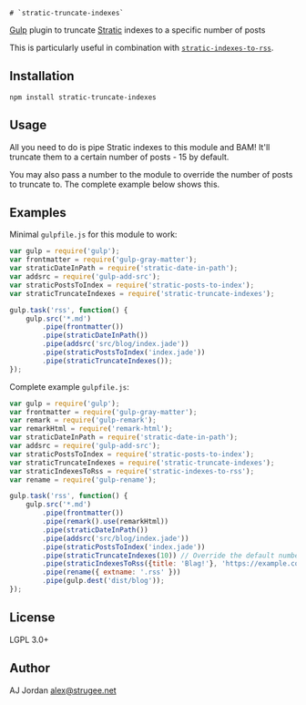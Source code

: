 	# `stratic-truncate-indexes`

[Gulp][1] plugin to truncate [Stratic][2] indexes to a specific number of posts

This is particularly useful in combination with [`stratic-indexes-to-rss`][].

## Installation

    npm install stratic-truncate-indexes

## Usage

All you need to do is pipe Stratic indexes to this module and BAM! It'll truncate them to a certain number of posts - 15 by default.

You may also pass a number to the module to override the number of posts to truncate to. The complete example below shows this.

## Examples

Minimal `gulpfile.js` for this module to work:

```js
var gulp = require('gulp');
var frontmatter = require('gulp-gray-matter');
var straticDateInPath = require('stratic-date-in-path');
var addsrc = require('gulp-add-src');
var straticPostsToIndex = require('stratic-posts-to-index');
var straticTruncateIndexes = require('stratic-truncate-indexes');

gulp.task('rss', function() {
    gulp.src('*.md')
        .pipe(frontmatter())
        .pipe(straticDateInPath())
        .pipe(addsrc('src/blog/index.jade'))
        .pipe(straticPostsToIndex('index.jade'))
        .pipe(straticTruncateIndexes());
});
```

Complete example `gulpfile.js`:

```js
var gulp = require('gulp');
var frontmatter = require('gulp-gray-matter');
var remark = require('gulp-remark');
var remarkHtml = require('remark-html');
var straticDateInPath = require('stratic-date-in-path');
var addsrc = require('gulp-add-src');
var straticPostsToIndex = require('stratic-posts-to-index');
var straticTruncateIndexes = require('stratic-truncate-indexes');
var straticIndexesToRss = require('stratic-indexes-to-rss');
var rename = require('gulp-rename');

gulp.task('rss', function() {
    gulp.src('*.md')
        .pipe(frontmatter())
        .pipe(remark().use(remarkHtml))
        .pipe(straticDateInPath())
        .pipe(addsrc('src/blog/index.jade'))
        .pipe(straticPostsToIndex('index.jade'))
        .pipe(straticTruncateIndexes(10)) // Override the default number of posts to truncate to
        .pipe(straticIndexesToRss({title: 'Blag!'}, 'https://example.com/blog/'))
        .pipe(rename({ extname: '.rss' }))
        .pipe(gulp.dest('dist/blog'));
});
```

## License

LGPL 3.0+

## Author

AJ Jordan <alex@strugee.net>

 [1]: http://gulpjs.com/
 [2]: https://github.com/straticjs/generator-stratic
 [`stratic-indexes-to-rss`]: https://github.com/straticjs/stratic-indexes-to-rss
